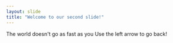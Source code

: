 ```yaml
---
layout: slide
title: "Welcome to our second slide!"
---
```

The world doesn't go as fast as you
Use the left arrow to go back!
